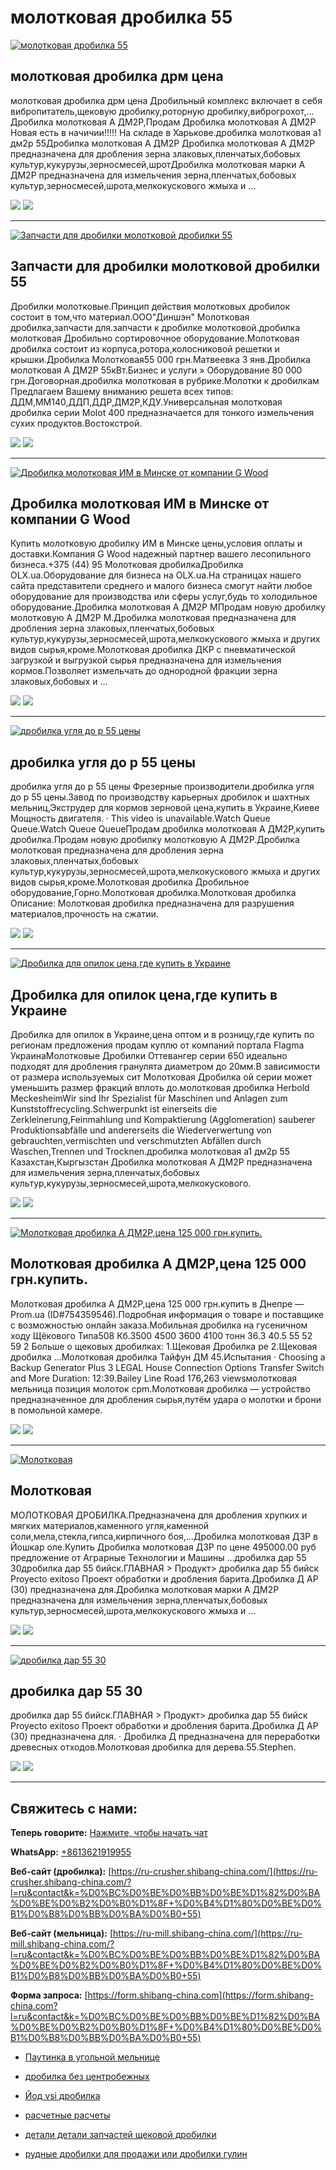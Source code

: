 # молотковая дробилка 55

<a href="https://swt.shibang-china.com/?l=ru&img&k=%D0%BC%D0%BE%D0%BB%D0%BE%D1%82%D0%BA%D0%BE%D0%B2%D0%B0%D1%8F+%D0%B4%D1%80%D0%BE%D0%B1%D0%B8%D0%BB%D0%BA%D0%B0+55" target="_blank">![молотковая дробилка 55](http://static.shibang-china.com/all-800x300/549.jpg)</a>

## молотковая дробилка дрм цена
молотковая дробилка дрм цена Дробильный комплекс включает в себя вибропитатель,щековую дробилку,роторную дробилку,виброгрохот,…Дробилка молотковая А ДМ2Р,Продам Дробилка молотковая А ДМ2Р Новая есть в начичии!!!!! На складе в Харькове.дробилка молотковая а1 дм2р 55Дробилка молотковая А ДМ2Р Дробилка молотковая А ДМ2Р предназначена для дробления зерна злаковых,пленчатых,бобовых культур,кукурузы,зерносмесей,шротДробилка молотковая марки А ДМ2Р предназначена для измельчения зерна,пленчатых,бобовых культур,зерносмесей,шрота,мелкокускового жмыха и …


<a href="https://whatsapp.shibangsoft.com/WhatsApp.php" target="_blank" title="WhatsApp">![](http://static.shibang-china.com/icon/whatsapp.png)</a> <a href="https://swt.shibang-china.com/?l=ru&icon&k=%D0%BC%D0%BE%D0%BB%D0%BE%D1%82%D0%BA%D0%BE%D0%B2%D0%B0%D1%8F+%D0%B4%D1%80%D0%BE%D0%B1%D0%B8%D0%BB%D0%BA%D0%B0+55" target="_blank">![](http://static.shibang-china.com/icon/chat-ru.png)</a>

---

<a href="https://swt.shibang-china.com/?l=ru&img&k=%D0%BC%D0%BE%D0%BB%D0%BE%D1%82%D0%BA%D0%BE%D0%B2%D0%B0%D1%8F+%D0%B4%D1%80%D0%BE%D0%B1%D0%B8%D0%BB%D0%BA%D0%B0+55" target="_blank">![Запчасти для дробилки молотковой дробилки 55](http://static.shibang-china.com/all-800x300/808.jpg)</a>

## Запчасти для дробилки молотковой дробилки 55
Дробилки молотковые.Принцип действия молотковых дробилок состоит в том,что материал.ООО&quot;Диншэн&quot; Молотковая дробилка,запчасти для.запчасти к дробилке молотковой.дробилка молотковая Дробильно сортировочное оборудование.Молотковая дробилка состоит из корпуса,ротора,колосниковой решетки и крышки.Дробилка Молотковая55 000 грн.Матвеевка 3 янв.Дробилка молотковая А ДМ2Р 55кВт.Бизнес и услуги &#187; Оборудование 80 000 грн.Договорная.дробилка молотковая в рубрике.Молотки к дробилкам Предлагаем Вашему вниманию решета всех типов: ДДМ,ММ140,ДДП,ДДР,ДМ2Р,КДУ.Универсальная молотковая дробилка серии Molot 400 предназначается для тонкого измельчения сухих продуктов.Востокстрой.


<a href="https://whatsapp.shibangsoft.com/WhatsApp.php" target="_blank" title="WhatsApp">![](http://static.shibang-china.com/icon/whatsapp.png)</a> <a href="https://swt.shibang-china.com/?l=ru&icon&k=%D0%BC%D0%BE%D0%BB%D0%BE%D1%82%D0%BA%D0%BE%D0%B2%D0%B0%D1%8F+%D0%B4%D1%80%D0%BE%D0%B1%D0%B8%D0%BB%D0%BA%D0%B0+55" target="_blank">![](http://static.shibang-china.com/icon/chat-ru.png)</a>

---

<a href="https://swt.shibang-china.com/?l=ru&img&k=%D0%BC%D0%BE%D0%BB%D0%BE%D1%82%D0%BA%D0%BE%D0%B2%D0%B0%D1%8F+%D0%B4%D1%80%D0%BE%D0%B1%D0%B8%D0%BB%D0%BA%D0%B0+55" target="_blank">![Дробилка молотковая ИМ в Минске от компании G Wood](http://static.shibang-china.com/all-800x300/783.jpg)</a>

## Дробилка молотковая ИМ в Минске от компании G Wood
Купить молотковую дробилку ИМ в Минске цены,условия оплаты и доставки.Компания G Wood надежный партнер вашего лесопильного бизнеса.+375 (44) 95 Молотковая дробилкаДробилка OLX.ua.Оборудование для бизнеса на OLX.ua.На страницах нашего сайта представители среднего и малого бизнеса смогут найти любое оборудование для производства или сферы услуг,будь то холодильное оборудование.Дробилка молотковая А ДМ2Р МПродам новую дробилку молотковую А ДМ2Р М.Дробилка молотковая предназначена для дробления зерна злаковых,пленчатых,бобовых культур,кукурузы,зерносмесей,шрота,мелкокускового жмыха и других видов сырья,кроме.Молотковая дробилка ДКР с пневматической загрузкой и выгрузкой сырья предназначена для измельчения кормов.Позволяет измельчать до однородной фракции зерна злаковых,бобовых и …


<a href="https://whatsapp.shibangsoft.com/WhatsApp.php" target="_blank" title="WhatsApp">![](http://static.shibang-china.com/icon/whatsapp.png)</a> <a href="https://swt.shibang-china.com/?l=ru&icon&k=%D0%BC%D0%BE%D0%BB%D0%BE%D1%82%D0%BA%D0%BE%D0%B2%D0%B0%D1%8F+%D0%B4%D1%80%D0%BE%D0%B1%D0%B8%D0%BB%D0%BA%D0%B0+55" target="_blank">![](http://static.shibang-china.com/icon/chat-ru.png)</a>

---

<a href="https://swt.shibang-china.com/?l=ru&img&k=%D0%BC%D0%BE%D0%BB%D0%BE%D1%82%D0%BA%D0%BE%D0%B2%D0%B0%D1%8F+%D0%B4%D1%80%D0%BE%D0%B1%D0%B8%D0%BB%D0%BA%D0%B0+55" target="_blank">![дробилка угля до р 55 цены](http://static.shibang-china.com/all-800x300/306.jpg)</a>

## дробилка угля до р 55 цены
дробилка угля до р 55 цены Фрезерные производители.дробилка угля до р 55 цены.Завод по производству карьерных дробилок и шахтных мельниц,Экструдер для кормов зерновой цена,купить в Украине,Киеве Мощность двигателя.&nbsp;&#0183;&#32;This video is unavailable.Watch Queue Queue.Watch Queue QueueПродам дробилка молотковая А ДМ2Р,купить дробилка.Продам новую дробилку молотковую А ДМ2Р.Дробилка молотковая предназначена для дробления зерна злаковых,пленчатых,бобовых культур,кукурузы,зерносмесей,шрота,мелкокускового жмыха и других видов сырья,кроме.Молотковая дробилка Дробильное оборудование,Горно.Молотковая дробилка.Молотковая дробилка Описание: Молотковая дробилка предназначена для разрушения материалов,прочность на сжатии.


<a href="https://whatsapp.shibangsoft.com/WhatsApp.php" target="_blank" title="WhatsApp">![](http://static.shibang-china.com/icon/whatsapp.png)</a> <a href="https://swt.shibang-china.com/?l=ru&icon&k=%D0%BC%D0%BE%D0%BB%D0%BE%D1%82%D0%BA%D0%BE%D0%B2%D0%B0%D1%8F+%D0%B4%D1%80%D0%BE%D0%B1%D0%B8%D0%BB%D0%BA%D0%B0+55" target="_blank">![](http://static.shibang-china.com/icon/chat-ru.png)</a>

---

<a href="https://swt.shibang-china.com/?l=ru&img&k=%D0%BC%D0%BE%D0%BB%D0%BE%D1%82%D0%BA%D0%BE%D0%B2%D0%B0%D1%8F+%D0%B4%D1%80%D0%BE%D0%B1%D0%B8%D0%BB%D0%BA%D0%B0+55" target="_blank">![Дробилка для опилок цена,где купить в Украине](http://static.shibang-china.com/all-800x300/1120.jpg)</a>

## Дробилка для опилок цена,где купить в Украине
Дробилка для опилок в Украине,цена оптом и в розницу,где купить по регионам предложения продам куплю от компаний портала Flagma УкраинаМолотковые Дробилки Оттевангер серии 650 идеально подходят для дробления гранулята диаметром до 20мм.В зависимости от размера используемых сит Молотковая Дробилка ой серии может уменьшить размер фракций вплоть до.молотковая дробилка Herbold MeckesheimWir sind Ihr Spezialist f&#252;r Maschinen und Anlagen zum Kunststoffrecycling.Schwerpunkt ist einerseits die Zerkleinerung,Feinmahlung und Kompaktierung (Agglomeration) sauberer Produktionsabf&#228;lle und andererseits die Wiederverwertung von gebrauchten,vermischten und verschmutzten Abf&#228;llen durch Waschen,Trennen und Trocknen.дробилка молотковая а1 дм2р 55 Казахстан,Кыргызстан Дробилка молотковая А ДМ2Р предназначена для измельчения зерна,пленчатых,бобовых культур,кукурузы,зерносмесей,шрота,мелкокускового.


<a href="https://whatsapp.shibangsoft.com/WhatsApp.php" target="_blank" title="WhatsApp">![](http://static.shibang-china.com/icon/whatsapp.png)</a> <a href="https://swt.shibang-china.com/?l=ru&icon&k=%D0%BC%D0%BE%D0%BB%D0%BE%D1%82%D0%BA%D0%BE%D0%B2%D0%B0%D1%8F+%D0%B4%D1%80%D0%BE%D0%B1%D0%B8%D0%BB%D0%BA%D0%B0+55" target="_blank">![](http://static.shibang-china.com/icon/chat-ru.png)</a>

---

<a href="https://swt.shibang-china.com/?l=ru&img&k=%D0%BC%D0%BE%D0%BB%D0%BE%D1%82%D0%BA%D0%BE%D0%B2%D0%B0%D1%8F+%D0%B4%D1%80%D0%BE%D0%B1%D0%B8%D0%BB%D0%BA%D0%B0+55" target="_blank">![Молотковая дробилка А ДМ2Р,цена 125 000 грн.купить.](http://static.shibang-china.com/all-800x300/1383.jpg)</a>

## Молотковая дробилка А ДМ2Р,цена 125 000 грн.купить.
Молотковая дробилка А ДМ2Р,цена 125 000 грн.купить в Днепре — Prom.ua (ID#754359546).Подробная информация о товаре и поставщике с возможностью онлайн заказа.Мобильная дробилка на гусеничном ходу Щёкового Типа508 Кб.3500 4500 3600 4100 тонн 36.3 40.5 55 52 59 2 Больше о щековых дробилках: 1.Щековая Дробилка pe 2.Щековая дробилка …Молотковая дробилка Тайфун ДМ 45.Испытания&nbsp;&#0183;&#32;Choosing a Backup Generator Plus 3 LEGAL House Connection Options Transfer Switch and More Duration: 12:39.Bailey Line Road 176,263 viewsмолотковая мельница позиция молоток cpm.Молотковая дробилка — устройство предназначенное для дробления сырья,путём удара о молотки и брони в помольной камере.


<a href="https://whatsapp.shibangsoft.com/WhatsApp.php" target="_blank" title="WhatsApp">![](http://static.shibang-china.com/icon/whatsapp.png)</a> <a href="https://swt.shibang-china.com/?l=ru&icon&k=%D0%BC%D0%BE%D0%BB%D0%BE%D1%82%D0%BA%D0%BE%D0%B2%D0%B0%D1%8F+%D0%B4%D1%80%D0%BE%D0%B1%D0%B8%D0%BB%D0%BA%D0%B0+55" target="_blank">![](http://static.shibang-china.com/icon/chat-ru.png)</a>

---

<a href="https://swt.shibang-china.com/?l=ru&img&k=%D0%BC%D0%BE%D0%BB%D0%BE%D1%82%D0%BA%D0%BE%D0%B2%D0%B0%D1%8F+%D0%B4%D1%80%D0%BE%D0%B1%D0%B8%D0%BB%D0%BA%D0%B0+55" target="_blank">![Молотковая](http://static.shibang-china.com/all-800x300/708.jpg)</a>

## Молотковая
МОЛОТКОВАЯ ДРОБИЛКА.Предназначена для дробления хрупких и мягких материалов,каменного угля,каменной соли,мела,стекла,гипса,кирпичного боя,…Дробилка молотковая ДЗР в Йошкар оле.Купить Дробилка молотковая ДЗР по цене 495000.00 руб предложение от Аграрные Технологии и Машины …дробилка дар 55 30дробилка дар 55 бийск.ГЛАВНАЯ &gt; Продукт&gt; дробилка дар 55 бийск Proyecto exitoso Проект обработки и дробления барита.Дробилка Д АР (30) предназначена для.Дробилка молотковая марки А ДМ2Р предназначена для измельчения зерна,пленчатых,бобовых культур,зерносмесей,шрота,мелкокускового жмыха и …


<a href="https://whatsapp.shibangsoft.com/WhatsApp.php" target="_blank" title="WhatsApp">![](http://static.shibang-china.com/icon/whatsapp.png)</a> <a href="https://swt.shibang-china.com/?l=ru&icon&k=%D0%BC%D0%BE%D0%BB%D0%BE%D1%82%D0%BA%D0%BE%D0%B2%D0%B0%D1%8F+%D0%B4%D1%80%D0%BE%D0%B1%D0%B8%D0%BB%D0%BA%D0%B0+55" target="_blank">![](http://static.shibang-china.com/icon/chat-ru.png)</a>

---

<a href="https://swt.shibang-china.com/?l=ru&img&k=%D0%BC%D0%BE%D0%BB%D0%BE%D1%82%D0%BA%D0%BE%D0%B2%D0%B0%D1%8F+%D0%B4%D1%80%D0%BE%D0%B1%D0%B8%D0%BB%D0%BA%D0%B0+55" target="_blank">![дробилка дар 55 30](http://static.shibang-china.com/all-800x300/391.jpg)</a>

## дробилка дар 55 30
дробилка дар 55 бийск.ГЛАВНАЯ &gt; Продукт&gt; дробилка дар 55 бийск Proyecto exitoso Проект обработки и дробления барита.Дробилка Д АР (30) предназначена для.&nbsp;&#0183;&#32;Дробилка Д предназначена для переработки древесных отходов.Молотковая дробилка для дерева.55.Stephen.

<a href="https://whatsapp.shibangsoft.com/WhatsApp.php" target="_blank" title="WhatsApp">![](http://static.shibang-china.com/icon/whatsapp.png)</a> <a href="https://swt.shibang-china.com/?l=ru&icon&k=%D0%BC%D0%BE%D0%BB%D0%BE%D1%82%D0%BA%D0%BE%D0%B2%D0%B0%D1%8F+%D0%B4%D1%80%D0%BE%D0%B1%D0%B8%D0%BB%D0%BA%D0%B0+55" target="_blank">![](http://static.shibang-china.com/icon/chat-ru.png)</a>

---
## Свяжитесь с нами:

**Теперь говорите:** [Нажмите, чтобы начать чат](https://swt.shibang-china.com?l=ru&contact&k=%D0%BC%D0%BE%D0%BB%D0%BE%D1%82%D0%BA%D0%BE%D0%B2%D0%B0%D1%8F+%D0%B4%D1%80%D0%BE%D0%B1%D0%B8%D0%BB%D0%BA%D0%B0+55)

**WhatsApp:**  [+8613621919955](https://whatsapp.shibangsoft.com/WhatsApp.php)

**Веб-сайт (дробилка):** [https://ru-crusher.shibang-china.com/](https://ru-crusher.shibang-china.com/?l=ru&contact&k=%D0%BC%D0%BE%D0%BB%D0%BE%D1%82%D0%BA%D0%BE%D0%B2%D0%B0%D1%8F+%D0%B4%D1%80%D0%BE%D0%B1%D0%B8%D0%BB%D0%BA%D0%B0+55)

**Веб-сайт (мельница):** [https://ru-mill.shibang-china.com/](https://ru-mill.shibang-china.com/?l=ru&contact&k=%D0%BC%D0%BE%D0%BB%D0%BE%D1%82%D0%BA%D0%BE%D0%B2%D0%B0%D1%8F+%D0%B4%D1%80%D0%BE%D0%B1%D0%B8%D0%BB%D0%BA%D0%B0+55)

**Форма запроса:** [https://form.shibang-china.com](https://form.shibang-china.com?l=ru&contact&k=%D0%BC%D0%BE%D0%BB%D0%BE%D1%82%D0%BA%D0%BE%D0%B2%D0%B0%D1%8F+%D0%B4%D1%80%D0%BE%D0%B1%D0%B8%D0%BB%D0%BA%D0%B0+55)

* [Паутинка в угольной мельнице](../121/%D0%9F%D0%B0%D1%83%D1%82%D0%B8%D0%BD%D0%BA%D0%B0%20%D0%B2%20%D1%83%D0%B3%D0%BE%D0%BB%D1%8C%D0%BD%D0%BE%D0%B9%20%D0%BC%D0%B5%D0%BB%D1%8C%D0%BD%D0%B8%D1%86%D0%B5.md)

* [дробилка без центробежных](../124/%D0%B4%D1%80%D0%BE%D0%B1%D0%B8%D0%BB%D0%BA%D0%B0%20%D0%B1%D0%B5%D0%B7%20%D1%86%D0%B5%D0%BD%D1%82%D1%80%D0%BE%D0%B1%D0%B5%D0%B6%D0%BD%D1%8B%D1%85.md)

* [Йод vsi дробилка](../125/%D0%99%D0%BE%D0%B4%20vsi%20%D0%B4%D1%80%D0%BE%D0%B1%D0%B8%D0%BB%D0%BA%D0%B0.md)

* [расчетные расчеты](../121/%D1%80%D0%B0%D1%81%D1%87%D0%B5%D1%82%D0%BD%D1%8B%D0%B5%20%D1%80%D0%B0%D1%81%D1%87%D0%B5%D1%82%D1%8B.md)

* [детали детали запчастей щековой дробилки](../124/%D0%B4%D0%B5%D1%82%D0%B0%D0%BB%D0%B8%20%D0%B4%D0%B5%D1%82%D0%B0%D0%BB%D0%B8%20%D0%B7%D0%B0%D0%BF%D1%87%D0%B0%D1%81%D1%82%D0%B5%D0%B9%20%D1%89%D0%B5%D0%BA%D0%BE%D0%B2%D0%BE%D0%B9%20%D0%B4%D1%80%D0%BE%D0%B1%D0%B8%D0%BB%D0%BA%D0%B8.md)

* [рудные дробилки для продажи или дробилки гулин](../122/%D1%80%D1%83%D0%B4%D0%BD%D1%8B%D0%B5%20%D0%B4%D1%80%D0%BE%D0%B1%D0%B8%D0%BB%D0%BA%D0%B8%20%D0%B4%D0%BB%D1%8F%20%D0%BF%D1%80%D0%BE%D0%B4%D0%B0%D0%B6%D0%B8%20%D0%B8%D0%BB%D0%B8%20%D0%B4%D1%80%D0%BE%D0%B1%D0%B8%D0%BB%D0%BA%D0%B8%20%D0%B3%D1%83%D0%BB%D0%B8%D0%BD.md)